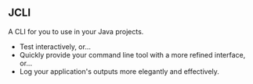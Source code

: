 ## JCLI
A CLI for you to use in your Java projects.
 - Test interactively, or...
 - Quickly provide your command line tool with a more refined interface, or...
 - Log your application's outputs more elegantly and effectively.
